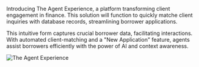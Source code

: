 Introducing The Agent Experience, a platform transforming client engagement in finance. This solution will function to quickly 
matche client inquiries with database records, streamlining borrower applications.

This intuitive form captures crucial borrower data, facilitating interactions. With automated client-matching and a "New Application" feature, agents assist borrowers efficiently
with the power of AI and context awareness.

![The Agent Experience](https://github.com/malcolmlowery/contact360-api/assets/100153203/8e05eccf-f138-4bc0-a324-6f2f1bb14974)
